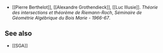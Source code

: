 * [[Pierre Berthelot]], [[Alexandre Grothendieck]], [[Luc Illusie]].  _Théorie des intersections et théorème de Riemann-Roch_, _Séminaire de Géométrie Algébrique du Bois Marie - 1966-67_.

## See also

* [[SGA]]